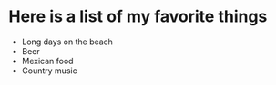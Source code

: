 # Here is a list of my favorite things
- Long days on the beach
- Beer
- Mexican food
- Country music
